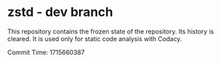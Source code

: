 # zstd - dev branch

This repository contains the frozen state of the repository.
Its history is cleared. It is used only for static code
analysis with Codacy.

Commit Time: 1715660387